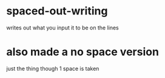 # spaced-out-writing
writes out what you input it to be on the lines


# also made a no space version
just the thing though 1 space is taken
